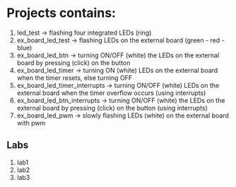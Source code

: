 # Projects contains:

1) led_test -> flashing four integrated LEDs (ring)
2) ex_board_led_test -> flashing LEDs on the external board (green - red - blue)
3) ex_board_led_btn -> turning ON/OFF (white) the LEDs on the external board by pressing (click) on the button
4) ex_board_led_timer -> turning ON (white) LEDs on the external board when the timer resets, else turning OFF
5) ex_board_led_timer_interrupts -> turning ON/OFF (white) LEDs on the external board when the timer overflow occurs (using interrupts)
6) ex_board_led_btn_interrupts -> turning ON/OFF (white) the LEDs on the external board by pressing (click) on the button (using interrupts)
7) ex_board_led_pwm -> slowly flashing LEDs (white) on the external board with pwm

## Labs

1) lab1
2) lab2
3) lab3